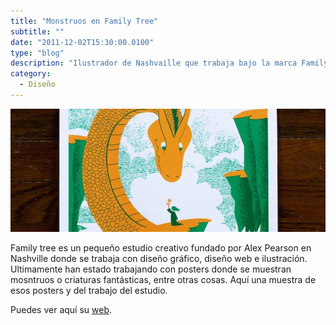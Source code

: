 ```yaml
---
title: "Monstruos en Family Tree"
subtitle: ""
date: "2011-12-02T15:30:00.0100"
type: "blog"
description: "Ilustrador de Nashvaille que trabaja bajo la marca Family Tree"
category:
  - Diseño
---
```


![Ilustración de Family Tree](/../../content/images/posts/monstruos-en-family-tree-1.jpg)

Family tree es un pequeño estudio creativo fundado por Alex Pearson en Nashville donde se trabaja con diseño gráfico, diseño web e ilustración. Ultimamente han estado trabajando con posters donde se muestran mosntruos o criaturas fantásticas, entre otras cosas. Aquí una muestra de esos posters y del trabajo del estudio.

Puedes ver aquí su [web](https://www.familytreedesign.net).
